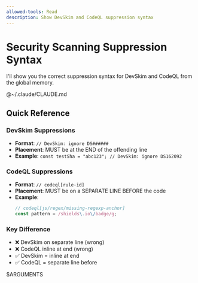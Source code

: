 ```yaml
---
allowed-tools: Read
description: Show DevSkim and CodeQL suppression syntax
---
```


# Security Scanning Suppression Syntax

I'll show you the correct suppression syntax for DevSkim and CodeQL from the global memory.

@~/.claude/CLAUDE.md

## Quick Reference

### DevSkim Suppressions
- **Format**: `// DevSkim: ignore DS######`
- **Placement**: MUST be at the END of the offending line
- **Example**: `const testSha = "abc123"; // DevSkim: ignore DS162092`

### CodeQL Suppressions  
- **Format**: `// codeql[rule-id]`
- **Placement**: MUST be on a SEPARATE LINE BEFORE the code
- **Example**:
  ```javascript
  // codeql[js/regex/missing-regexp-anchor]
  const pattern = /shields\.io\/badge/g;
  ```

### Key Difference
- ❌ DevSkim on separate line (wrong)
- ❌ CodeQL inline at end (wrong)
- ✅ DevSkim = inline at end
- ✅ CodeQL = separate line before

$ARGUMENTS